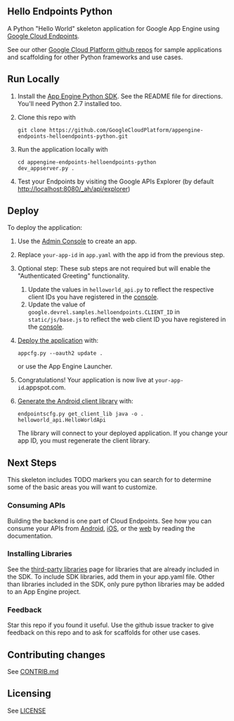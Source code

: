 ## Hello Endpoints Python

A Python "Hello World" skeleton application for Google App Engine using
[Google Cloud Endpoints][1].

See our other [Google Cloud Platform github
repos](https://github.com/GoogleCloudPlatform) for sample applications and
scaffolding for other Python frameworks and use cases.

## Run Locally
1. Install the [App Engine Python SDK](https://developers.google.com/appengine/downloads).
See the README file for directions. You'll need Python 2.7 installed too.

1. Clone this repo with

   ```
   git clone https://github.com/GoogleCloudPlatform/appengine-endpoints-helloendpoints-python.git
   ```
1. Run the application locally with

   ```
   cd appengine-endpoints-helloendpoints-python
   dev_appserver.py .
   ```
1. Test your Endpoints by visiting the Google APIs Explorer (by default [http://localhost:8080/_ah/api/explorer](http://localhost:8080/_ah/api/explorer))

## Deploy
To deploy the application:

1. Use the [Admin Console](https://appengine.google.com) to create an app.
1. Replace `your-app-id` in `app.yaml` with the app id from the previous step.
 1. Optional step: These sub steps are not required but will enable the "Authenticated
 Greeting" functionality.
     1. Update the values in `helloworld_api.py` to
 reflect the respective client IDs you have registered in the [console][3].
     1. Update the value of `google.devrel.samples.helloendpoints.CLIENT_ID` in
 `static/js/base.js` to reflect the web client ID you have registered in the
 [console][3].
1. [Deploy the application](https://developers.google.com/appengine/docs/python/tools/uploadinganapp)
   with:

   ```
   appcfg.py --oauth2 update .
   ```
   or use the App Engine Launcher.
1. Congratulations! Your application is now live at `your-app-id`.appspot.com.
1. [Generate the Android client library][2] with:

   ```
   endpointscfg.py get_client_lib java -o . helloworld_api.HelloWorldApi
   ```
   The library will connect to your deployed application. If you change your app ID, you must regenerate the client library.

## Next Steps
This skeleton includes TODO markers you can search for to determine some of the
basic areas you will want to customize.

### Consuming APIs
Building the backend is one part of Cloud Endpoints. See how you can consume
your APIs from [Android](https://developers.google.com/appengine/docs/python/endpoints/consume_android),
[iOS](https://developers.google.com/appengine/docs/python/endpoints/consume_ios), or the
[web](https://developers.google.com/appengine/docs/python/endpoints/consume_js) by reading the documentation.

### Installing Libraries
See the [third-party
libraries](https://developers.google.com/appengine/docs/python/tools/libraries27)
page for libraries that are already included in the SDK. To include SDK
libraries, add them in your app.yaml file. Other than libraries included in
the SDK, only pure python libraries may be added to an App Engine project.

### Feedback
Star this repo if you found it useful. Use the github issue tracker to give
feedback on this repo and to ask for scaffolds for other use cases.

## Contributing changes
See [CONTRIB.md](CONTRIB.md)

## Licensing
See [LICENSE](LICENSE)

[1]: https://developers.google.com/appengine/docs/python/endpoints/
[2]: https://developers.google.com/appengine/docs/python/endpoints/gen_clients
[3]: https://cloud.google.com/console
